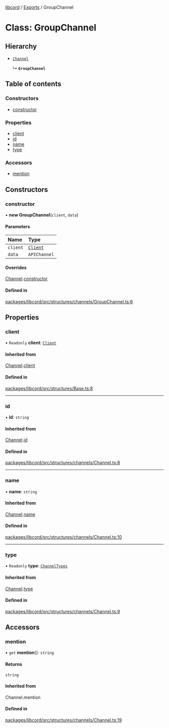 [libcord](../README.md) / [Exports](../modules.md) / GroupChannel

# Class: GroupChannel

## Hierarchy

- [`Channel`](Channel.md)

  ↳ **`GroupChannel`**

## Table of contents

### Constructors

- [constructor](GroupChannel.md#constructor)

### Properties

- [client](GroupChannel.md#client)
- [id](GroupChannel.md#id)
- [name](GroupChannel.md#name)
- [type](GroupChannel.md#type)

### Accessors

- [mention](GroupChannel.md#mention)

## Constructors

### constructor

• **new GroupChannel**(`client`, `data`)

#### Parameters

| Name | Type |
| :------ | :------ |
| `client` | [`Client`](Client.md) |
| `data` | `APIChannel` |

#### Overrides

[Channel](Channel.md).[constructor](Channel.md#constructor)

#### Defined in

[packages/libcord/src/structures/channels/GroupChannel.ts:6](https://github.com/Libcord/libcord/blob/f9964b8/packages/libcord/src/structures/channels/GroupChannel.ts#L6)

## Properties

### client

• `Readonly` **client**: [`Client`](Client.md)

#### Inherited from

[Channel](Channel.md).[client](Channel.md#client)

#### Defined in

[packages/libcord/src/structures/Base.ts:8](https://github.com/Libcord/libcord/blob/f9964b8/packages/libcord/src/structures/Base.ts#L8)

___

### id

• **id**: `string`

#### Inherited from

[Channel](Channel.md).[id](Channel.md#id)

#### Defined in

[packages/libcord/src/structures/channels/Channel.ts:8](https://github.com/Libcord/libcord/blob/f9964b8/packages/libcord/src/structures/channels/Channel.ts#L8)

___

### name

• **name**: `string`

#### Inherited from

[Channel](Channel.md).[name](Channel.md#name)

#### Defined in

[packages/libcord/src/structures/channels/Channel.ts:10](https://github.com/Libcord/libcord/blob/f9964b8/packages/libcord/src/structures/channels/Channel.ts#L10)

___

### type

• `Readonly` **type**: [`ChannelTypes`](../enums/ChannelTypes.md)

#### Inherited from

[Channel](Channel.md).[type](Channel.md#type)

#### Defined in

[packages/libcord/src/structures/channels/Channel.ts:9](https://github.com/Libcord/libcord/blob/f9964b8/packages/libcord/src/structures/channels/Channel.ts#L9)

## Accessors

### mention

• `get` **mention**(): `string`

#### Returns

`string`

#### Inherited from

Channel.mention

#### Defined in

[packages/libcord/src/structures/channels/Channel.ts:19](https://github.com/Libcord/libcord/blob/f9964b8/packages/libcord/src/structures/channels/Channel.ts#L19)
